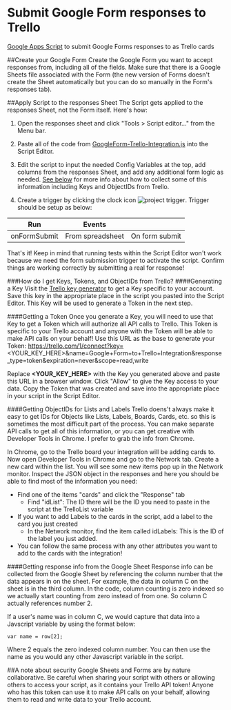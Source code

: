 # Submit Google Form responses to Trello
[Google Apps Script](https://developers.google.com/apps-script/) to submit Google Forms responses to as Trello cards


##Create your Google Form
Create the Google Form you want to accept responses from, including all of the fields. Make sure that there is a Google Sheets file associated with the Form (the new version of Forms doesn't create the Sheet automatically but you can do so manually in the Form's responses tab).


##Apply Script to the responses Sheet
The Script gets applied to the responses Sheet, not the Form itself. Here's how:

1. Open the responses sheet and click "Tools > Script editor..." from the Menu bar.

2. Paste all of the code from [GoogleForm-Trello-Integration.js](https://github.com/kmcroft13/submit-googleforms-to-trello/blob/master/GoogleForm-Trello-Integration.js) into the Script Editor.

3. Edit the script to input the needed Config Variables at the top, add columns from the responses Sheet, and add any additional form logic as needed. [See below](https://github.com/kmcroft13/submit-googleforms-to-trello/blob/master/README.md#how-do-i-get-keys-tokens-and-objectids-from-trello) for more info about how to collect some of this information including Keys and ObjectIDs from Trello.

4. Create a trigger by clicking the clock icon ![project trigger](https://github.com/kmcroft13/submit-googleforms-to-trello/blob/master/project-trigger.png). Trigger should be setup as below:

| Run              | Events           |                |
| ---------------- |:----------------:| --------------:|
| onFormSubmit     | From spreadsheet | On form submit |

That's it! Keep in mind that running tests within the Script Editor won't work because we need the form submission trigger to activate the script. Confirm things are working correctly by submitting a real for response!


###How do I get Keys, Tokens, and ObjectIDs from Trello?
####Generating a Key
Visit the [Trello key generator](https://trello.com/1/appKey/generate) to get a Key specific to your account. Save this key in the appropriate place in the script you pasted into the Script Editor. This Key will be used to generate a Token in the next step.

####Getting a Token
Once you generate a Key, you will need to use that Key to get a Token which will authorize all API calls to Trello. This Token is specific to your Trello account and anyone with the Token will be able to make API calls on your behalf!
Use this URL as the base to generate your Token:
https://trello.com/1/connect?key=<YOUR_KEY_HERE>&name=Google+Form+to+Trello+Integration&response_type=token&expiration=never&scope=read,write

Replace **<YOUR_KEY_HERE>** with the Key you generated above and paste this URL in a browser window. Click "Allow" to give the Key access to your data. Copy the Token that was created and save into the appropriate place in your script in the Script Editor.

####Getting ObjectIDs for Lists and Labels
Trello doens't always make it easy to get IDs for Objects like Lists, Labels, Boards, Cards, etc. so this is sometimes the most difficult part of the process. You can make separate API calls to get all of this information, or you can get creative with Developer Tools in Chrome. I prefer to grab the info from Chrome.

In Chrome, go to the Trello board your integration will be adding cards to. Now open Developer Tools in Chrome and go to the Network tab. Create a new card within the list. You will see some new items pop up in the Network monitor. Inspect the JSON object in the responses and here you should be able to find most of the information you need:

+ Find one of the items "cards" and click the "Response" tab
  + Find "idList": The ID there will be the ID you need to paste in the script at the TrelloList variable
+ If you want to add Labels to the cards in the script, add a label to the card you just created
  + In the Network monitor, find the item called idLabels: This is the ID of the label you just added.
+ You can follow the same process with any other attributes you want to add to the cards with the integration!


####Getting response info from the Google Sheet
Response info can be collected from the Google Sheet by referencing the column number that the data appears in on the sheet. For example, the data in column C on the sheet is in the third column. In the code, column counting is zero indexed so we actually start counting from zero instead of from one. So column C actually references number 2.

If a user's name was in column C, we would capture that data into a Javscript variable by using the format below:

`var name = row[2];`

Where 2 equals the zero indexed column number. You can then use the name as you would any other Javascript variable in the script.

##A note about security
Google Sheets and Forms are by nature collaborative. Be careful when sharing your script with others or allowing others to access your script, as it contains your Trello API token! Anyone who has this token can use it to make API calls on your behalf, allowing them to read and write data to your Trello account.
